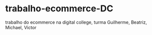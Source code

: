 # trabalho-ecommerce-DC
trabalho do ecommerce na digital college, turma Guilherme, Beatriz, Michael, Victor
